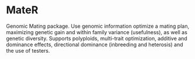 # MateR
Genomic Mating package. Use genomic information optimize a mating plan, maximizing genetic gain and within family variance (usefulness), as well as genetic diversity. Supports polyploids, multi-trait optimization, additive and dominance effects, directional dominance (inbreeding and heterosis) and the use of testers.

